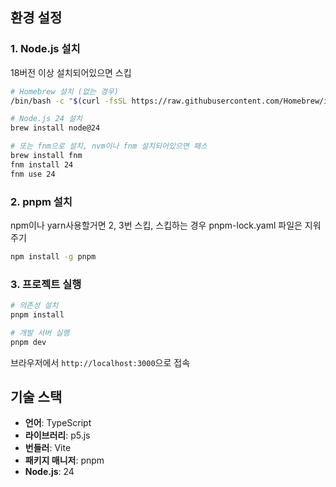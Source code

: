 ## 환경 설정

### 1. Node.js 설치

18버전 이상 설치되어있으면 스킵

```bash
# Homebrew 설치 (없는 경우)
/bin/bash -c "$(curl -fsSL https://raw.githubusercontent.com/Homebrew/install/HEAD/install.sh)"

# Node.js 24 설치
brew install node@24

# 또는 fnm으로 설치, nvm이나 fnm 설치되어있으면 패스
brew install fnm
fnm install 24
fnm use 24
```

### 2. pnpm 설치

npm이나 yarn사용할거면 2, 3번 스킵, 스킵하는 경우 pnpm-lock.yaml 파일은 지워주기

```bash
npm install -g pnpm
```

### 3. 프로젝트 실행

```bash
# 의존성 설치
pnpm install

# 개발 서버 실행
pnpm dev
```

브라우저에서 `http://localhost:3000`으로 접속

## 기술 스택

- **언어**: TypeScript
- **라이브러리**: p5.js
- **번들러**: Vite
- **패키지 매니저**: pnpm
- **Node.js**: 24
